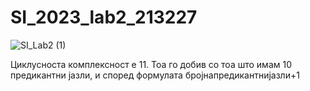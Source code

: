 # SI_2023_lab2_213227

![SI_Lab2 (1)](https://github.com/svedski/SI_2023_lab2_213227/assets/48998136/0f2d06e2-1e26-4ae4-8f10-3c47a45ca96c)

Циклусноста комплексност е 11. Тоа го добив со тоа што имам 10 предикантни јазли, и според формулата бројнапредикантнијазли+1
